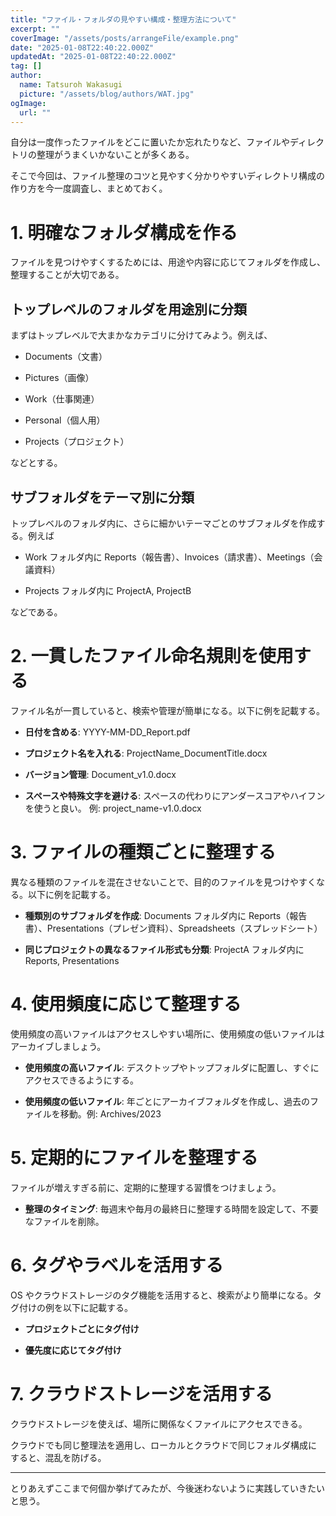 ```yaml
---
title: "ファイル・フォルダの見やすい構成・整理方法について"
excerpt: ""
coverImage: "/assets/posts/arrangeFile/example.png"
date: "2025-01-08T22:40:22.000Z"
updatedAt: "2025-01-08T22:40:22.000Z"
tag: []
author:
  name: Tatsuroh Wakasugi
  picture: "/assets/blog/authors/WAT.jpg"
ogImage:
  url: ""
---
```


自分は一度作ったファイルをどこに置いたか忘れたりなど、ファイルやディレクトリの整理がうまくいかないことが多くある。

そこで今回は、ファイル整理のコツと見やすく分かりやすいディレクトリ構成の作り方を今一度調査し、まとめておく。

# 1. 明確なフォルダ構成を作る

ファイルを見つけやすくするためには、用途や内容に応じてフォルダを作成し、整理することが大切である。

## トップレベルのフォルダを用途別に分類

まずはトップレベルで大まかなカテゴリに分けてみよう。例えば、

- Documents（文書）

- Pictures（画像）

- Work（仕事関連）

- Personal（個人用）

- Projects（プロジェクト）

などとする。

## サブフォルダをテーマ別に分類

トップレベルのフォルダ内に、さらに細かいテーマごとのサブフォルダを作成する。例えば

- Work フォルダ内に Reports（報告書）、Invoices（請求書）、Meetings（会議資料）

- Projects フォルダ内に ProjectA, ProjectB

などである。

# 2. 一貫したファイル命名規則を使用する

ファイル名が一貫していると、検索や管理が簡単になる。以下に例を記載する。

- **日付を含める**: YYYY-MM-DD_Report.pdf

- **プロジェクト名を入れる**: ProjectName_DocumentTitle.docx

- **バージョン管理**: Document_v1.0.docx

- **スペースや特殊文字を避ける**: スペースの代わりにアンダースコアやハイフンを使うと良い。 例: project_name-v1.0.docx

# 3. ファイルの種類ごとに整理する

異なる種類のファイルを混在させないことで、目的のファイルを見つけやすくなる。以下に例を記載する。

- **種類別のサブフォルダを作成**: Documents フォルダ内に Reports（報告書）、Presentations（プレゼン資料）、Spreadsheets（スプレッドシート）

- **同じプロジェクトの異なるファイル形式も分類**: ProjectA フォルダ内に Reports, Presentations

# 4. 使用頻度に応じて整理する

使用頻度の高いファイルはアクセスしやすい場所に、使用頻度の低いファイルはアーカイブしましょう。

- **使用頻度の高いファイル**: デスクトップやトップフォルダに配置し、すぐにアクセスできるようにする。

- **使用頻度の低いファイル**: 年ごとにアーカイブフォルダを作成し、過去のファイルを移動。例: Archives/2023

# 5. 定期的にファイルを整理する

ファイルが増えすぎる前に、定期的に整理する習慣をつけましょう。

- **整理のタイミング**: 毎週末や毎月の最終日に整理する時間を設定して、不要なファイルを削除。

# 6. タグやラベルを活用する

OS やクラウドストレージのタグ機能を活用すると、検索がより簡単になる。タグ付けの例を以下に記載する。

- **プロジェクトごとにタグ付け**

- **優先度に応じてタグ付け**

# 7. クラウドストレージを活用する

クラウドストレージを使えば、場所に関係なくファイルにアクセスできる。

クラウドでも同じ整理法を適用し、ローカルとクラウドで同じフォルダ構成にすると、混乱を防げる。

---

とりあえずここまで何個か挙げてみたが、今後迷わないように実践していきたいと思う。
